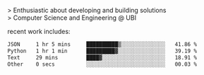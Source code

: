 
<!--<img width="1415" height="100" alt="blu" src="https://github.com/rdsilva01/rdsilva01/assets/101207588/deb060e5-d035-4f09-b511-e3f50605b207">-->

\> Enthusiastic about developing and building solutions <br>
\> Computer Science and Engineering @ UBI

<!-- <a href="https://www.rodrigosilva.live/">personal website</a> 🏁 -->

<!-- ![](https://komarev.com/ghpvc/?username=rdsilva01) -->

recent work includes:
<!--START_SECTION:waka-->

```txt
JSON     1 hr 5 mins     ██████████▒░░░░░░░░░░░░░░   41.86 %
Python   1 hr 1 min      █████████▓░░░░░░░░░░░░░░░   39.19 %
Text     29 mins         ████▓░░░░░░░░░░░░░░░░░░░░   18.91 %
Other    0 secs          ░░░░░░░░░░░░░░░░░░░░░░░░░   00.03 %
```

<!--END_SECTION:waka-->

